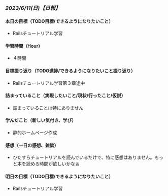 ### *2023/6/11(日)【日報】*

#### 本日の目標（TODO目標/できるようになりたいこと）
+ Railsチュートリアル学習
#### 学習時間（Hour）
+ ４時間
#### 目標振り返り（TODO進捗/できるようになりたいこと振り返り）
+ Railsチュートリアル学習第３章途中
#### 詰まっていること（実現したいこと/現状/行ったこと/仮説）
+ 詰まっていることは特にありません
#### 学んだこと（新しい気付き、学び）
+ 静的ホームページ作成
#### 感想（一日の感想、雑談）
+ ひたすらチュートリアルを読んでいるだけで、特に感想はありません。もっと本を読める時間が欲しいかなぁ
#### 明日の目標（TODO目標/できるようになりたいこと）
+ Railsチュートリアル学習